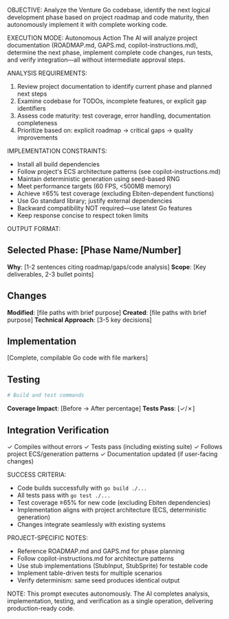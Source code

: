 OBJECTIVE: Analyze the Venture Go codebase, identify the next logical development phase based on project roadmap and code maturity, then autonomously implement it with complete working code.

EXECUTION MODE: Autonomous Action
The AI will analyze project documentation (ROADMAP.md, GAPS.md, copilot-instructions.md), determine the next phase, implement complete code changes, run tests, and verify integration—all without intermediate approval steps.

ANALYSIS REQUIREMENTS:
1. Review project documentation to identify current phase and planned next steps
2. Examine codebase for TODOs, incomplete features, or explicit gap identifiers
3. Assess code maturity: test coverage, error handling, documentation completeness
4. Prioritize based on: explicit roadmap → critical gaps → quality improvements

IMPLEMENTATION CONSTRAINTS:
- Install all build dependencies
- Follow project's ECS architecture patterns (see copilot-instructions.md)
- Maintain deterministic generation using seed-based RNG
- Meet performance targets (60 FPS, <500MB memory)
- Achieve ≥65% test coverage (excluding Ebiten-dependent functions)
- Use Go standard library; justify external dependencies
- Backward compatibility NOT required—use latest Go features
- Keep response concise to respect token limits

OUTPUT FORMAT:

## Selected Phase: [Phase Name/Number]
**Why**: [1-2 sentences citing roadmap/gaps/code analysis]
**Scope**: [Key deliverables, 2-3 bullet points]

## Changes
**Modified**: [file paths with brief purpose]
**Created**: [file paths with brief purpose]
**Technical Approach**: [3-5 key decisions]

## Implementation
[Complete, compilable Go code with file markers]

## Testing
```bash
# Build and test commands
```
**Coverage Impact**: [Before → After percentage]
**Tests Pass**: [✓/✗]

## Integration Verification
✓ Compiles without errors
✓ Tests pass (including existing suite)
✓ Follows project ECS/generation patterns
✓ Documentation updated (if user-facing changes)

SUCCESS CRITERIA:
- Code builds successfully with `go build ./...`
- All tests pass with `go test ./...`
- Test coverage ≥65% for new code (excluding Ebiten dependencies)
- Implementation aligns with project architecture (ECS, deterministic generation)
- Changes integrate seamlessly with existing systems

PROJECT-SPECIFIC NOTES:
- Reference ROADMAP.md and GAPS.md for phase planning
- Follow copilot-instructions.md for architecture patterns
- Use stub implementations (StubInput, StubSprite) for testable code
- Implement table-driven tests for multiple scenarios
- Verify determinism: same seed produces identical output

NOTE: This prompt executes autonomously. The AI completes analysis, implementation, testing, and verification as a single operation, delivering production-ready code.
